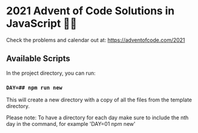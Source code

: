 # 2021 Advent of Code Solutions in JavaScript 🎅🏾

Check the problems and calendar out at: <https://adventofcode.com/2021>

## Available Scripts

In the project directory, you can run:

### `DAY=## npm run new`

This will create a new directory with a copy of all the files from the template directory.

Please note: To have a directory for each day make sure to include the nth day in the command, for example 'DAY=01 npm new'
